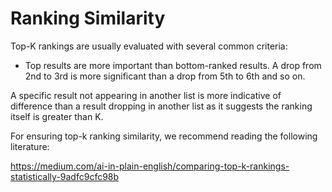 # Ranking Similarity

Top-K rankings are usually evaluated with several common criteria:

- Top results are more important than bottom-ranked results.
  A drop from 2nd to 3rd is more significant than a drop from 5th to 6th and so on.

A specific result not appearing in another list is more indicative of difference than a result dropping in another list as it suggests the ranking itself is greater than K.

For ensuring top-k ranking similarity, we recommend reading the following literature:

https://medium.com/ai-in-plain-english/comparing-top-k-rankings-statistically-9adfc9cfc98b
